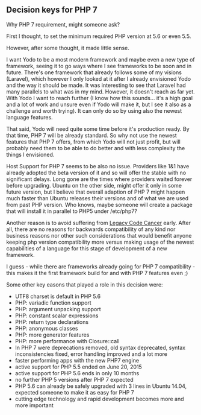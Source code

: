 Decision keys for PHP 7
----

Why PHP 7 requirement, might someone ask?

First I thought, to set the minimum required PHP version at 5.6 or even 5.5.

However, after some thought, it made little sense.

I want Yodo to be a most modern framework and maybe even a new type of framework, seeing it to go ways where
I see frameworks to be soon and in future. There's one framework that already follows some of my visions (Laravel),
which however I only looked at it after I already envisioned Yodo and the way it should be made. It was interesting
to see that Laravel had many parallels to what was in my mind. However, it doesn't reach as far yet. With Yodo
I want to reach further (I know how this sounds... it's a high goal and a lot of work and unsure even if Yodo will make
it, but I see it also as a challenge and worth trying). It can only do so by using also the newest language features.

That said, Yodo will need quite some time before it's production ready. By that time, PHP 7 will be already standard.
So why not use the newest features that PHP 7 offers, from which Yodo will not just profit, but will probably need them
to be able to do better and with less complexity the things I envisioned.

Host Support for PHP 7 seems to be also no issue. Providers like 1&1 have already adopted the beta version of it and so
will offer the stable with no significant delays. Long gone are the times where providers waited forever before
upgrading. Ubuntu on the other side, might offer it only in some future version, but I believe that overall adaption
of PHP 7 might happen much faster than Ubuntu releases their versions and of what we are used from past PHP version.
Who knows, maybe someone will create a package that will install it in parallel to PHP5 under /etc/php7?

Another reason is to avoid suffering from [Legacy Code Cancer](http://www.sitepoint.com/legacy-code-cancer/) early.
After all, there are no reasons for backwards compatibility of any kind nor business reasons nor other such considerations
that would benefit anyone keeping php version compatibility more versus making usage of the newest capabilities
of a language for this stage of development of a new framework.

I guess - while there are frameworks already going for PHP 7 compatibility - this makes it the first framework
build for and with PHP 7 features even ;)


Some other key easons that played a role in this decision were:

- UTF8 charset is default in PHP 5.6
- PHP: variadic function support
- PHP: argument unpacking support
- PHP: constant scalar expressions
- PHP: return type declarations
- PHP: anonymous classes
- PHP: more generator features
- PHP: more performance with Closure::call
- In PHP 7 were deprecations removed, old syntax deprecated, syntax inconsistencies fixed, error handling improved and a lot more
- faster performing apps with the new PHP7 engine
- active support for PHP 5.5 ended on June 20, 2015
- active support for PHP 5.6 ends in only 10 months
- no further PHP 5 versions after PHP 7 expected
- PHP 5.6 can already be safely upgraded with 3 lines in Ubuntu 14.04, expected someone to make it as easy for PHP 7
- cutting edge technology and rapid development becomes more and more important


